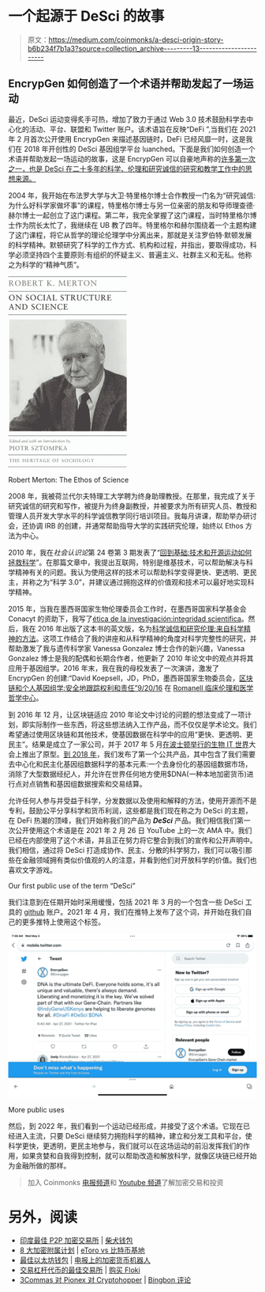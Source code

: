 # 一个起源于 DeSci 的故事

> 原文：<https://medium.com/coinmonks/a-desci-origin-story-b6b234f7b1a3?source=collection_archive---------13----------------------->

## EncrypGen 如何创造了一个术语并帮助发起了一场运动

最近，DeSci 运动变得炙手可热，增加了致力于通过 Web 3.0 技术鼓励科学去中心化的活动、平台、联盟和 Twitter 账户。该术语旨在反映“DeFi ”,当我们在 2021 年 2 月首次公开使用 EncrypGen 来描述基因链时，DeFi 已经风靡一时，这是我们在 2018 年开创性的 DeSci 基因组学平台 luanched。下面是我们如何创造一个术语并帮助发起一场运动的故事，这是 EncrypGen 可以自豪地声称的[许多第一次之一，也是 DeSci 在二十多年的科学、伦理和研究诚信的研究和教学工作中的思想来源。](/dataseries/dna-nfts-and-art-50610561d844)

2004 年，我开始在布法罗大学与大卫·特里格尔博士合作教授一门名为“研究诚信:为什么好科学家做坏事”的课程，特里格尔博士与另一位亲密的朋友和导师理查德·赫尔博士一起创立了这门课程。第二年，我完全掌握了这门课程，当时特里格尔博士作为院长太忙了，我继续在 UB 教了四年。特里格尔和赫尔围绕着一个主题构建了这门课程，将它从哲学的理论伦理学中分离出来，那就是关注罗伯特·默顿发展的科学精神。默顿研究了科学的工作方式、机构和过程，并指出，要取得成功，科学必须坚持四个主要原则:有组织的怀疑主义、普遍主义、社群主义和无私。他称之为科学的“精神气质”。

![](img/c6cb16e51c20f4359011dfbb314a9875.png)

Robert Merton: The Ethos of Science

2008 年，我被荷兰代尔夫特理工大学聘为终身助理教授。在那里，我完成了关于研究诚信的研究和写作，被提升为终身副教授，并被要求为所有研究人员、教授和管理人员开发大学水平的科学诚信教学同行培训项目。我每月讲课，帮助举办研讨会，还协调 IRB 的创建，并通常帮助指导大学的实践研究伦理，始终以 Ethos 方法为中心。

2010 年，我在*社会认识论*第 24 卷第 3 期发表了“[回到基础:技术和开源运动如何拯救科学](https://www.tandfonline.com/doi/full/10.1080/02691728.2010.499478?casa_token=6cpnlYiepawAAAAA%3AZf3bCc1xXMLHh5l7n_hvvlB5iMCLTTPNqGIYBps0NcfaiW_1D-6pRfezFabG19AYq-_Obqczp0v4Wyc)”。在那篇文章中，我提出互联网，特别是维基技术，可以帮助解决与科学精神有关的问题。我认为使用这样的技术可以帮助科学变得更快、更透明、更民主，并称之为“科学 3.0”，并建议通过拥抱这样的价值观和技术可以最好地实现科学精神。

2015 年，当我在墨西哥国家生物伦理委员会工作时，在墨西哥国家科学基金会 Conacyt 的资助下，我写了[ética de la investigación:integridad scientifica](https://scholar.google.com/citations?view_op=view_citation&hl=en&user=LsroX8QAAAAJ&citation_for_view=LsroX8QAAAAJ:3_LpOwP6eMYC)。然后，我在 2016 年出版了这本书的英文版，名为[科学诚信和研究伦理:来自科学精神的方法](https://books.google.com/books?hl=en&lr=&id=apfJDQAAQBAJ&oi=fnd&pg=PR8&dq=info:KPP2tZK6nbsJ:scholar.google.com&ots=TS6k_eeZCa&sig=bv-oTC46UaEuEASnabiCIR1OcQ0)。这项工作结合了我的讲座和从科学精神的角度对科学完整性的研究，并帮助激发了我与遗传科学家 Vanessa Gonzalez 博士合作的新兴趣，Vanessa Gonzalez 博士是我的配偶和长期合作者，他更新了 2010 年论文中的观点并将其应用于基因组学。2016 年末，我在我的母校发表了一次演讲，激发了 EncrypGen 的创建:“David Koepsell，JD，PhD，墨西哥国家生物委员会，[区块链和个人基因组学:安全地跟踪权利和责任”9/20/16](https://www.buffalo.edu/romanell/news-events/bulletin/lectures.html) 在 [Romanell 临床伦理和医学哲学中心](https://prezi.com/cct5iv0dbzf9/the-blockchain-and-personal-genomics/)。

到 2016 年 12 月，让区块链适应 2010 年论文中讨论的问题的想法变成了一项计划，即实际制作一些东西，将这些想法纳入工作产品，而不仅仅是学术论文。我们希望通过使用区块链和其他技术，使基因数据在科学中的应用“更快、更透明、更民主”。结果是成立了一家公司，并于 2017 年 5 月[在波士顿举行的生物 IT 世界](https://www.youtube.com/watch?v=KUAa0xkn-v8)大会上推出了原型。[到 2018 年](https://www.the-scientist.com/news-opinion/first-blockchain-based-genomic-data-marketplace-launches-65041)，我们发布了第一个公共产品，其中包含了我们需要去中心化和民主化基因组数据科学的基本元素:一个去身份化的基因组数据市场，消除了大型数据经纪人，并允许在世界任何地方使用$DNA(一种本地加密货币)进行点对点销售和基因组数据搜索和交易结算。

允许任何人参与并受益于科学，分发数据以及使用和解释的方法，使用开源而不是专利，鼓励公平分享科学和货币利润，这些都是我们现在称之为 DeSci 的主题，在 DeFi 热潮的顶峰，我们开始称我们的产品为 ***DeSci*** 产品。我们相信我们第一次公开使用这个术语是在 2021 年 2 月 26 日 YouTube 上的一次 AMA 中。我们已经在内部使用了这个术语，并且正在努力将它整合到我们的宣传和公开声明中。我们相信，通过将 DeSci 打造成协作、民主、分散的科学努力，我们可以吸引那些在金融领域拥有类似价值观的人的注意，并看到他们对开放科学的价值。我们也喜欢文字游戏。

Our first public use of the term “DeSci”

我们注意到在任期开始时采用缓慢，包括 2021 年 3 月的一个包含一些 DeSci 工具的 [github](https://github.com/opscientia/desci) 账户。2021 年 4 月，我们在推特上发布了这个词，并开始在我们自己的更多推特上使用这个标签。

![](img/0714633a4a008890d1ad3ce77355b097.png)

More public uses

然后，到 2022 年，我们看到一个运动已经形成，并接受了这个术语。它现在已经进入主流，只要 DeSci 继续努力拥抱科学的精神，建立和分发工具和平台，使科学更快，更透明，更民主地参与，我们就可以在这场运动的前沿发挥我们的作用，如果贪婪和自我得到控制，就可以帮助改造和解放科学，就像区块链已经开始为金融所做的那样。

> 加入 Coinmonks [电报频道](https://t.me/coincodecap)和 [Youtube 频道](https://www.youtube.com/c/coinmonks/videos)了解加密交易和投资

# 另外，阅读

*   [印度最佳 P2P 加密交易所](https://coincodecap.com/p2p-crypto-exchanges-in-india) | [柴犬钱包](https://coincodecap.com/baby-shiba-inu-wallets)
*   [8 大加密附属计划](https://coincodecap.com/crypto-affiliate-programs) | [eToro vs 比特币基地](https://coincodecap.com/etoro-vs-coinbase)
*   [最佳以太坊钱包](https://coincodecap.com/best-ethereum-wallets) | [电报上的加密货币机器人](https://coincodecap.com/telegram-crypto-bots)
*   [交易杠杆代币的最佳交易所](https://coincodecap.com/leveraged-token-exchanges) | [购买 Floki](https://coincodecap.com/buy-floki-inu-token)
*   [3Commas 对 Pionex 对 Cryptohopper](https://coincodecap.com/3commas-vs-pionex-vs-cryptohopper) | [Bingbon 评论](https://coincodecap.com/bingbon-review)